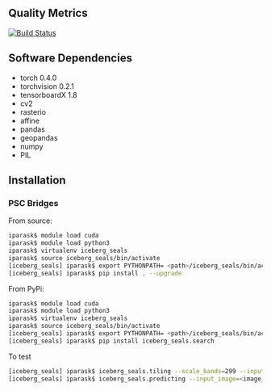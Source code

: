 ## Quality Metrics

[![Build Status](https://travis-ci.com/iceberg-project/Seals.svg?branch=devel)](https://travis-ci.com/iceberg-project/Seals)

## Software Dependencies


- torch 0.4.0
- torchvision 0.2.1
- tensorboardX 1.8
- cv2
- rasterio
- affine
- pandas
- geopandas
- numpy
- PIL


## Installation

### PSC Bridges
From source:
```bash
iparask$ module load cuda
iparask$ module load python3
iparask$ virtualenv iceberg_seals
iparask$ source iceberg_seals/bin/activate
[iceberg_seals] iparask$ export PYTHONPATH= <path>/iceberg_seals/bin/activate
[iceberg_seals] iparask$ pip install . --upgrade
```

From PyPi:
```bash
iparask$ module load cuda
iparask$ module load python3
iparask$ virtualenv iceberg_seals
iparask$ source iceberg_seals/bin/activate
[iceberg_seals] iparask$ export PYTHONPATH= <path>/iceberg_seals/bin/activate
[iceberg_seals] iparask$ pip install iceberg_seals.search
```

To test
```bash
[iceberg_seals] iparask$ iceberg_seals.tiling --scale_bands=299 --input_image=<image_abspath> --output_folder=./test
[iceberg_seals] iparask$ iceberg_seals.predicting --input_image=<image_filename> --model_architecture=UnetCntWRN --hyperparameter_set=A --training_set=test_vanilla --test_folder=./test --model_path=./ --output_folder=./test_image
```
